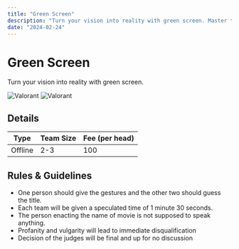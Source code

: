 ```yaml
---
title: "Green Screen"
description: "Turn your vision into reality with green screen. Master the Mimic: Where Voices and Characters Collide!"
date: "2024-02-24"
---
```


# Green Screen

Turn your vision into reality with green screen.

<div class="lg:flex">
<img src="/posters/2024/greenscreen.png" alt="Valorant" class="w-full lg:w-96 mx-auto object-cover" />
<img src="/posters/2024/greenscreen1.png" alt="Valorant" class="w-full lg:w-96 mx-auto object-cover" />
</div>


## Details

| Type    | Team Size     | Fee (per head) |
| ------- | ------------- | -------------- |
| Offline | 2-3           | 100            |

## Rules & Guidelines

-   One person should give the gestures and the other two should guess the title.
-   Each team will be given a speculated time of 1 minute 30 seconds.
-   The person enacting the name of movie is not supposed to speak anything.
-   Profanity and vulgarity will lead to immediate disqualification
-   Decision of the judges will be final and up for no discussion

